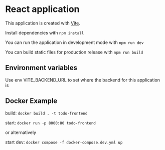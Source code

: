 # React application

This application is created with [Vite](https://vitest.dev/).

Install dependencies with `npm install`

You can run the application in development mode with `npm run dev`

You can build static files for production release with `npm run build`

## Environment variables

Use env VITE_BACKEND_URL to set where the backend for this application is


## Docker Example

build: `docker build . -t todo-frontend`

start: `docker run -p 8000:80 todo-frontend`

or alternatively

start dev: `docker compose -f docker-compose.dev.yml up`
